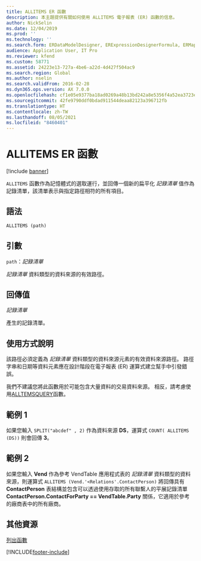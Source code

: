 ```yaml
---
title: ALLITEMS ER 函數
description: 本主題提供有關如何使用 ALLITEMS 電子報表 (ER) 函數的信息。
author: NickSelin
ms.date: 12/04/2019
ms.prod: ''
ms.technology: ''
ms.search.form: ERDataModelDesigner, ERExpressionDesignerFormula, ERMappedFormatDesigner, ERModelMappingDesigner
audience: Application User, IT Pro
ms.reviewer: kfend
ms.custom: 58771
ms.assetid: 24223e13-727a-4be6-a22d-4d427f504ac9
ms.search.region: Global
ms.author: nselin
ms.search.validFrom: 2016-02-28
ms.dyn365.ops.version: AX 7.0.0
ms.openlocfilehash: cf1e05e9377ba18ad0269a48b13bd242a8e5356f4a52ea3723e347dcf5e138e0
ms.sourcegitcommit: 42fe9790ddf0bdad911544deaa82123a396712fb
ms.translationtype: HT
ms.contentlocale: zh-TW
ms.lasthandoff: 08/05/2021
ms.locfileid: "8460401"
---
```

# <a name="allitems-er-function"></a>ALLITEMS ER 函數

[!include [banner](../includes/banner.md)]

`ALLITEMS` 函數作為記憶體式的選取運行，並回傳一個新的扁平化 *記錄清單* 值作為記錄清單，該清單表示與指定路徑相符的所有項目。

## <a name="syntax"></a>語法

```vb
ALLITEMS (path)
```

## <a name="arguments"></a>引數

`path`：*記錄清單*

*記錄清單* 資料類型的資料來源的有效路徑。

## <a name="return-values"></a>回傳值

*記錄清單*

產生的記錄清單。

## <a name="usage-notes"></a>使用方式說明

該路徑必須定義為 *記錄清單* 資料類型的資料來源元素的有效資料來源路徑。 路徑字串和日期等資料元素應在設計階段在電子報表 (ER) 運算式建立幫手中引發錯誤。

我們不建議您將此函數用於可能包含大量資料的交易資料來源。 相反，請考慮使用[ALLTEMSQUERY](er-functions-list-allitemsquery.md)函數。

## <a name="example-1"></a>範例 1

如果您輸入 `SPLIT("abcdef" , 2)` 作為資料來源 **DS**，運算式 `COUNT( ALLITEMS (DS))` 則會回傳 **3**。

## <a name="example-2"></a>範例 2

如果您輸入 **Vend** 作為參考 VendTable 應用程式表的 *記錄清單* 資料類型的資料來源，則運算式 `ALLITEMS (Vend.'<Relations'.ContactPerson)` 將回傳具有 **ContactPerson** 表結構並包含可以透過使用存取的所有聯繫人的平展記錄清單 **ContactPerson.ContactForParty == VendTable.Party** 關係，它適用於參考的廠商表中的所有廠商。

## <a name="additional-resources"></a>其他資源

[列出函數](er-functions-category-list.md)


[!INCLUDE[footer-include](../../../includes/footer-banner.md)]